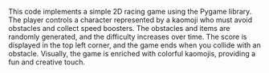 This code implements a simple 2D racing game using the Pygame library. The player controls a character represented by a kaomoji who must avoid obstacles and collect speed boosters. The obstacles and items are randomly generated, and the difficulty increases over time. The score is displayed in the top left corner, and the game ends when you collide with an obstacle. Visually, the game is enriched with colorful kaomojis, providing a fun and creative touch.